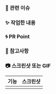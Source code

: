### 👀 관련 이슈
<!-- 관련 이슈를 적어주세요 -->

### ✨ 작업한 내용
<!-- 작업한 내용을 적어주세요 -->

### 🌀 PR Point
<!-- 코드리뷰가 필요한 부분이 있다면 적어주세요 -->

### 🍰 참고사항
<!-- 참고할 사항이 있다면 적어주세요 -->

### 📷 스크린샷 또는 GIF
|기능|스크린샷|
|:--:|:--:|
|||
